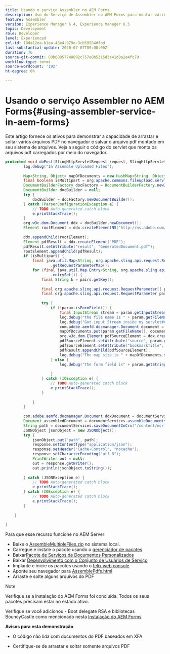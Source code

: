 ```yaml
---
title: Usando o serviço Assembler no AEM Forms
description: Uso do Serviço de Assembler no AEM Forms para montar vários arquivos pdf
feature: Assembler
version: Experience Manager 6.4, Experience Manager 6.5
topic: Development
role: Developer
level: Experienced
exl-id: 18da12ea-b1ea-48e4-979e-3cb59584dfbd
last-substantial-update: 2020-07-07T00:00:00Z
duration: 76
source-git-commit: 03b68057748892c757e0b5315d3a41d0a2e4fc79
workflow-type: tm+mt
source-wordcount: '192'
ht-degree: 0%

---
```


# Usando o serviço Assembler no AEM Forms{#using-assembler-service-in-aem-forms}

Este artigo fornece os ativos para demonstrar a capacidade de arrastar e soltar vários arquivos PDF no navegador e salvar o arquivo pdf montado em seu sistema de arquivos. Veja a seguir o código do servlet que monta os arquivos pdf carregados por meio do navegador.

```java
protected void doPost(SlingHttpServletRequest request, SlingHttpServletResponse response) {
        log.debug("In Assemble Uploaded Files");
 
        Map<String, Object> mapOfDocuments = new HashMap<String, Object>();
        final boolean isMultipart = org.apache.commons.fileupload.servlet.ServletFileUpload.isMultipartContent(request);
        DocumentBuilderFactory docFactory = DocumentBuilderFactory.newInstance();
        DocumentBuilder docBuilder = null;
        try {
            docBuilder = docFactory.newDocumentBuilder();
        } catch (ParserConfigurationException e) {
            // TODO Auto-generated catch block
            e.printStackTrace();
        }
        org.w3c.dom.Document ddx = docBuilder.newDocument();
        Element rootElement = ddx.createElementNS("http://ns.adobe.com/DDX/1.0/", "DDX");
 
        ddx.appendChild(rootElement);
        Element pdfResult = ddx.createElement("PDF");
        pdfResult.setAttribute("result", "GeneratedDocument.pdf");
        rootElement.appendChild(pdfResult);
        if (isMultipart) {
            final java.util.Map<String, org.apache.sling.api.request.RequestParameter[]> params = request
                    .getRequestParameterMap();
            for (final java.util.Map.Entry<String, org.apache.sling.api.request.RequestParameter[]> pairs : params
                    .entrySet()) {
                final String k = pairs.getKey();
 
                final org.apache.sling.api.request.RequestParameter[] pArr = pairs.getValue();
                final org.apache.sling.api.request.RequestParameter param = pArr[0];
 
                try {
                    if (!param.isFormField()) {
                        final InputStream stream = param.getInputStream();
                        log.debug("the file name is " + param.getFileName());
                        log.debug("Got input Stream inside my servlet####" + stream.available());
                        com.adobe.aemfd.docmanager.Document document = new Document(stream);
                        mapOfDocuments.put(param.getFileName(), document);
                        org.w3c.dom.Element pdfSourceElement = ddx.createElement("PDF");
                        pdfSourceElement.setAttribute("source", param.getFileName());
                        pdfSourceElement.setAttribute("bookmarkTitle", param.getFileName());
                        pdfResult.appendChild(pdfSourceElement);
                        log.debug("The map size is " + mapOfDocuments.size());
                    } else {
                        log.debug("The form field is" + param.getString());
 
                    }
                } catch (IOException e) {
                    // TODO Auto-generated catch block
                    e.printStackTrace();
                }
 
            }
        }
 
        com.adobe.aemfd.docmanager.Document ddxDocument = documentServices.orgw3cDocumentToAEMFDDocument(ddx);
        Document assembledDocument = documentServices.assembleDocuments(mapOfDocuments, ddxDocument);
        String path = documentServices.saveDocumentInCrx("/content/ocrfiles", assembledDocument);
        JSONObject jsonObject = new JSONObject();
        try {
            jsonObject.put("path", path);
            response.setContentType("application/json");
            response.setHeader("Cache-Control", "nocache");
            response.setCharacterEncoding("utf-8");
            PrintWriter out = null;
            out = response.getWriter();
            out.println(jsonObject.toString());
 
        } catch (JSONException e) {
            // TODO Auto-generated catch block
            e.printStackTrace();
        } catch (IOException e) {
            // TODO Auto-generated catch block
            e.printStackTrace();
        }
 
    }
 
}
```

Para que esse recurso funcione no AEM Server

* Baixe o [AssembleMultipleFiles.zip](assets/assemble-multiple-files.zip) no sistema local.
* Carregue e instale o pacote usando o [gerenciador de pacotes](http://localhost:4502/crx/packmgr/index.jsp)
* Baixar[Pacote de Serviços de Documentos Personalizados](/help/forms/assets/common-osgi-bundles/AEMFormsDocumentServices.core-1.0-SNAPSHOT.jar)
* Baixar [Desenvolvimento com o Conjunto de Usuários de Serviço](/help/forms/assets/common-osgi-bundles/DevelopingWithServiceUser.jar)
* Implante e inicie os pacotes usando o [felix web console](http://localhost:4502/system/console/bundles)
* Aponte seu navegador para [AssemblePdfs.html](http://localhost:4502/content/DocumentServices/AssemblePdfs.html)
* Arraste e solte alguns arquivos do PDF

>[!NOTE]
>
>Verifique se a instalação do AEM Forms foi concluída. Todos os seus pacotes precisam estar no estado ativo.
>
>Verifique se você adicionou - Boot delegate RSA e bibliotecas BouncyCastle como mencionado nesta [Instalação do AEM Forms](https://helpx.adobe.com/aem-forms/6-3/installing-configuring-aem-forms-osgi.html)
>
>**Avisos para esta demonstração**
>
> * O código não lida com documentos do PDF baseados em XFA
>
> * Certifique-se de arrastar e soltar somente arquivos PDF
>
>
